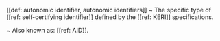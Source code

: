 [[def: autonomic identifier, autonomic identifiers]]
~ The specific type of [[ref: self-certifying identifier]] defined by the [[ref: KERI]] specifications.

~ Also known as: [[ref: AID]].

